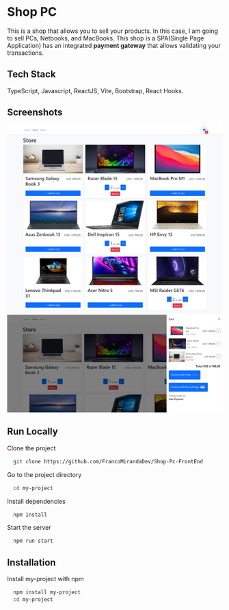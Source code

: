 # Shop PC

This is a shop that allows you to sell your products.
In this case, I am going to sell PCs, Netbooks, and MacBooks.
This shop is a SPA(Single Page Application) has an integrated **payment gateway** that allows validating your transactions.

## Tech Stack

TypeScript, Javascript, ReactJS, Vite, Bootstrap, React Hooks.

## Screenshots

![App Screenshot](public/screenshot/Store-Pc.png)
![App Screenshot](public/screenshot/Store-Pc-3.png)

## Run Locally

Clone the project

```bash
  git clone https://github.com/FrancoMirandaDev/Shop-Pc-FrontEnd
```

Go to the project directory

```bash
  cd my-project
```

Install dependencies

```bash
  npm install
```

Start the server

```bash
  npm run start
```

## Installation

Install my-project with npm

```bash
  npm install my-project
  cd my-project
```
